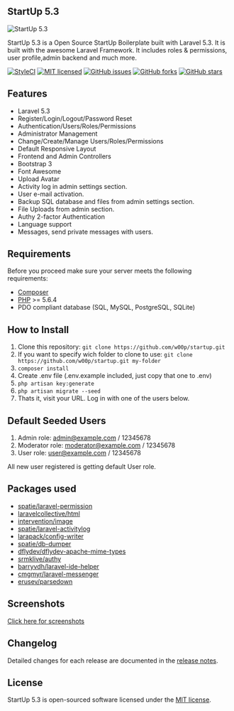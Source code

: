 ## StartUp 5.3

<img src="https://raw.githubusercontent.com/w00p/startup/3e7392c5c6428af443eb9a494d206f93ebc5f8b9/public/uploads/readme.png" alt="StartUp 5.3">

StartUp 5.3 is a Open Source StartUp Boilerplate built with Laravel 5.3. It is built with the awesome Laravel Framework. It includes roles & permissions,
user profile,admin backend and much more.

[![StyleCI](https://styleci.io/repos/67250440/shield)](https://styleci.io/repos/67250440)
[![MIT licensed](https://img.shields.io/badge/license-MIT-blue.svg)](https://github.com/w00p/startup/blob/master/LICENSE)
[![GitHub issues](https://img.shields.io/github/issues/w00p/startup.svg)](https://github.com/w00p/startup/issues)
[![GitHub forks](https://img.shields.io/github/forks/w00p/startup.svg)](https://github.com/w00p/startup/network)
[![GitHub stars](https://img.shields.io/github/stars/w00p/startup.svg)](https://github.com/w00p/startup/stargazers)

## Features

* Laravel 5.3
* Register/Login/Logout/Password Reset
* Authentication/Users/Roles/Permissions
* Administrator Management
* Change/Create/Manage Users/Roles/Permissions
* Default Responsive Layout
* Frontend and Admin Controllers
* Bootstrap 3
* Font Awesome
* Upload Avatar
* Activity log in admin settings section.
* User e-mail activation.
* Backup SQL database and files from admin settings section.
* File Uploads from admin section.
* Authy 2-factor Authentication
* Language support
* Messages, send private messages with users.

## Requirements

Before you proceed make sure your server meets the following requirements:

- [Composer](https://getcomposer.org/)
- [PHP](https://php.net/) >= 5.6.4
- PDO compliant database (SQL, MySQL, PostgreSQL, SQLite)

## How to Install

1. Clone this repository: ```git clone https://github.com/w00p/startup.git ``` 
2. If you want to specify wich folder to clone to use: ```git clone https://github.com/w00p/startup.git my-folder```
3. ```composer install```
4. Create .env file (.env.example included, just copy that one to .env)
5. ```php artisan key:generate```
6. ```php artisan migrate --seed```
9. Thats it, visit your URL. Log in with one of the users below.

## Default Seeded Users

1. Admin role: admin@example.com / 12345678
2. Moderator role: moderator@example.com / 12345678
3. User role: user@example.com / 12345678

All new user registered is getting default User role.

## Packages used

* [spatie/laravel-permission](https://github.com/spatie/laravel-permission)
* [laravelcollective/html](https://laravelcollective.com/docs/5.3/html)
* [intervention/image](https://github.com/intervention/image)
* [spatie/laravel-activitylog](https://github.com/larapack/config-writer)
* [larapack/config-writer](https://github.com/spatie/laravel-activitylog)
* [spatie/db-dumper](https://github.com/spatie/db-dumper)
* [dflydev/dflydev-apache-mime-types](https://github.com/dflydev/dflydev-apache-mime-types)
* [srmklive/authy](https://github.com/srmklive/laravel-twofactor-authentication)
* [barryvdh/laravel-ide-helper](https://github.com/barryvdh/laravel-ide-helper)
* [cmgmyr/laravel-messenger](https://github.com/cmgmyr/laravel-messenger)
* [erusev/parsedown](https://github.com/erusev/parsedown) 

## Screenshots
[Click here for screenshots](https://github.com/w00p/startup/tree/master/public/uploads/screenshots)

## Changelog

Detailed changes for each release are documented in the [release notes](https://github.com/w00p/startup/blob/master/CHANGELOG).

## License

StartUp 5.3 is open-sourced software licensed under the [MIT license](https://github.com/w00p/startup/blob/master/LICENSE).
